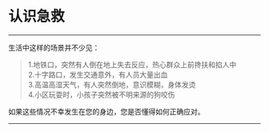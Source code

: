 # 认识急救

---

生活中这样的场景并不少见：

> 1.地铁口，突然有人倒在地上失去反应，热心群众上前搀扶和掐人中  
> 2.十字路口，发生交通意外，有人员大量出血  
> 3.高温高湿天气，有人突然倒地，意识模糊，身体发烫  
> 4.小区玩耍时，小孩子突然被不明来源的狗咬伤

如果这些情况不幸发生在您的身边，您是否懂得如何正确应对。

---



